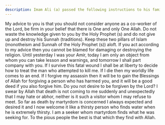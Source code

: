 ```yaml
---
description: Imam Ali (a) passed the following instructions to his family a little before his martyrdom.
---
```


My advice to you is that you should not consider anyone as a co-worker of the Lord, be firm 
in your belief that there is One and only One Allah. Do not waste the knowledge given to you 
by the Holy Prophet (s) and do not give up and destroy his Sunnah (traditions). 
Keep these two pillars of Islam (monotheism and Sunnah of the Holy Prophet (s)) aloft. If you 
act according to my advice then you cannot be blamed for damaging or destroying the 
religion. 
Until yesterday I was your Amir, today I am only an object from whom you can take lesson 
and warnings, and tomorrow I shall part company with you. If I survive this fatal wound I 
shall be at liberty to decide how to treat the man who attempted to kill me. If I die then my 
worldly life comes to an end. If I forgive my assassin then it will be to gain the Blessings of 
Allah for forgiving a person who has harmed you, and it will be a good deed if you also 
forgive him. 
Do you not desire to be forgiven by the Lord? I swear by Allah that death is not coming to me 
suddenly and unexpectedly that I may hate or abhor, neither is it such a visitor whom I may 
refuse to meet. So far as death by martyrdom is concerned I always expected and desired it 
and I now welcome it like a thirsty person who finds water when he is extremely thirsty. I am 
a seeker whom martyrdom finds what he was seeking for. To the pious people the best is that 
which they find with Allah.